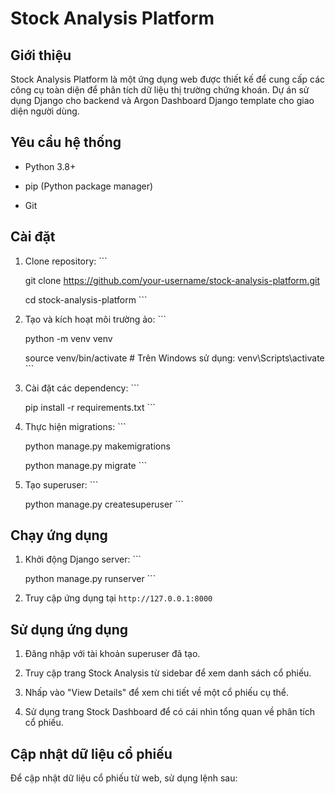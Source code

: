 # Stock Analysis Platform



## Giới thiệu

Stock Analysis Platform là một ứng dụng web được thiết kế để cung cấp các công cụ toàn diện để phân tích dữ liệu thị trường chứng khoán. Dự án sử dụng Django cho backend và Argon Dashboard Django template cho giao diện người dùng.



## Yêu cầu hệ thống

- Python 3.8+

- pip (Python package manager)

- Git



## Cài đặt



1. Clone repository:   ```

   git clone https://github.com/your-username/stock-analysis-platform.git

   cd stock-analysis-platform   ```



2. Tạo và kích hoạt môi trường ảo:   ```

   python -m venv venv

   source venv/bin/activate  # Trên Windows sử dụng: venv\Scripts\activate   ```



3. Cài đặt các dependency:   ```

   pip install -r requirements.txt   ```



4. Thực hiện migrations:   ```

   python manage.py makemigrations

   python manage.py migrate   ```



5. Tạo superuser:   ```

   python manage.py createsuperuser   ```



## Chạy ứng dụng



1. Khởi động Django server:   ```

   python manage.py runserver   ```



2. Truy cập ứng dụng tại `http://127.0.0.1:8000`



## Sử dụng ứng dụng



1. Đăng nhập với tài khoản superuser đã tạo.



2. Truy cập trang Stock Analysis từ sidebar để xem danh sách cổ phiếu.



3. Nhấp vào "View Details" để xem chi tiết về một cổ phiếu cụ thể.



4. Sử dụng trang Stock Dashboard để có cái nhìn tổng quan về phân tích cổ phiếu.



## Cập nhật dữ liệu cổ phiếu

Để cập nhật dữ liệu cổ phiếu từ web, sử dụng lệnh sau:


